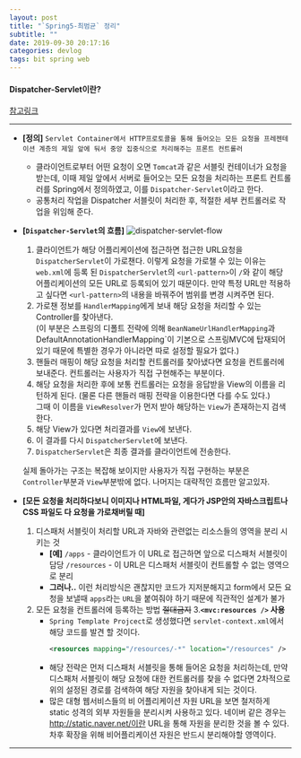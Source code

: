 ```yaml
---
layout: post
title: "`Spring5-최범균` 정리"
subtitle: ""
date: 2019-09-30 20:17:16
categories: devlog
tags: bit spring web
---
```


#### Dispatcher-Servlet이란?
[참고링크](http://springmvc.egloos.com/504151)

---

- **[정의]**
    `Servlet Container에서 HTTP프로토콜을 통해 들어오는 모든 요청을 프레젠테이션 계층의 제일 앞에 둬서 중앙 집중식으로 처리해주는 프론트 컨트롤러`  

    - 클라이언트로부터 어떤 요청이 오면 `Tomcat`과 같은 서블릿 컨테이너가 요청을 받는데, 이때 제일 앞에서 서버로 들어오는 모든 요청을 처리하는 프론트 컨트롤러를 Spring에서 정의하였고, 이를 `Dispatcher-Servlet`이라고 한다.
    - 공통처리 작업을 Dispatcher 서블릿이 처리한 후, 적절한 세부 컨트롤러로 작업을 위임해 준다.

- **[`Dispatcher-Servlet`의 흐름]**
    ![dispatcher-servlet-flow](http://thumbnail.egloos.net/600x0/http://pds21.egloos.com/pds/201202/24/49/d0144949_4f47a0b19ed33.png)

    1. 클라이언트가 해당 어플리케이션에 접근하면 접근한 URL요청을 `DispatcherServlet`이 가로챈다. 이렇게 요청을 가로챌 수 있는 이유는 `web.xml`에 등록 된 `DispatcherServlet`의 `<url-pattern>`이 `/`와 같이 해당 어플리케이션의 모든 URL로 등록되어 있기 때문이다. 만약 특정 URL만 적용하고 싶다면 `<url-pattern>`의 내용을 바꿔주어 범위를 변경 시켜주면 된다.
    2. 가로챈 정보를 `HandlerMapping`에게 보내 해당 요청을 처리할 수 있는 Controller를 찾아낸다.  
        (이 부분은 스프링의 디폴트 전략에 의해 `BeanNameUrlHandlerMapping`과 DefaultAnnotationHandlerMapping`이 기본으로 스프링MVC에 탑재되어있기 때문에 특별한 경우가 아니라면 따로 설정할 필요가 없다.)
    3. 핸들러 매핑이 해당 요청을 처리할 컨트롤러를 찾아냈다면 요청을 컨트롤러에 보내준다. 컨트롤러는 사용자가 직접 구현해주는 부분이다.  
    4. 해당 요청을 처리한 후에 보통 컨트롤러는 요청을 응답받을 View의 이름을 리턴하게 된다. (물론 다른 핸들러 매핑 전략을 이용한다면 다를 수도 있다.)  
        그때 이 이름을 `ViewResolver`가 먼저 받아 해당하는 `View`가 존재하는지 검색한다.
    5. 해당 View가 있다면 처리결과를 `View`에 보낸다.
    6. 이 결과를 다시 `DispatcherServlet`에 보낸다.
    7. `DispatcherServlet`은 최종 결과를 클라이언트에 전송한다.

    실제 돌아가는 구조는 복잡해 보이지만 사용자가 직접 구현하는 부분은 `Controller`부분과 `View`부분밖에 없다. 나머지는 대략적인 흐름만 알고있자.

- **[모든 요청을 처리하다보니 이미지나 HTML파일, 게다가 JSP안의 자바스크립트나 CSS 파일도 다 요청을 가로채버릴 때]**
    1. 디스패처 서블릿이 처리할 URL과 자바와 관련없는 리소스들의 영역을 분리 시키는 것
        - **[예]**
            `/apps` - 클라이언트가 이 URL로 접근하면 앞으로 디스패처 서블릿이 담당
            `/resources` - 이 URL은 디스패처 서블릿이 컨트롤할 수 없는 영역으로 분리
        - **그러나..**
            이런 처리방식은 괜찮지만 코드가 지저분해지고 form에서 모든 요청을 보낼때 `apps`라는 `URL`을 붙여줘야 하기 때문에 직관적인 설계가 불가
    2. 모든 요청을 컨트롤러에 등록하는 방법 ~~절대금지~~
    3.**`<mvc:resources />` 사용**
        - `Spring Template Projcect`로 생성했다면 `servlet-context.xml`에서 해당 코드를 발견 할 것이다.
            ```xml
            <resources mapping="/resources/-*" location="/resources" />
            ```
        - 해당 전략은 먼저 디스패처 서블릿을 통해 들어온 요청을 처리하는데, 만약 디스패처 서블릿이 해당 요청에 대한 컨트롤러를 찾을 수 없다면 2차적으로 위의 설정된 경로를 검색하여 해당 자원을 찾아내게 되는 것이다.
        - 많은 대형 웹서비스들의 비 어플리케이션 자원 URL을 보면 철저하게 static 성격의 외부 자원들을 분리시켜 사용하고 있다. 네이버 같은 경우는 http://static.naver.net/이란 URL을 통해 자원을 분리한 것을 볼 수 있다. 차후 확장을 위해 비어플리케이션 자원은 반드시 분리해야할 영역이다.
---

